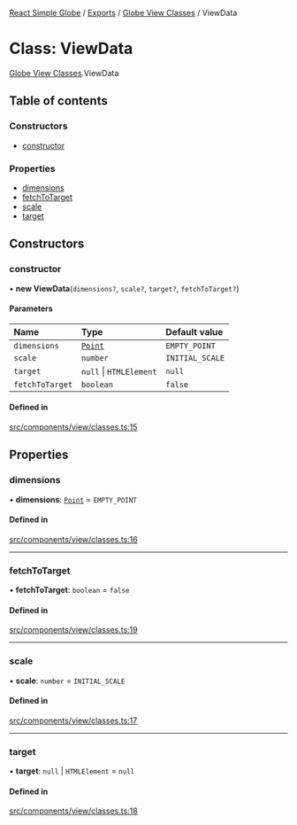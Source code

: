 [React Simple Globe](../README.md) / [Exports](../modules.md) / [Globe View Classes](../modules/Globe_View_Classes.md) / ViewData

# Class: ViewData

[Globe View Classes](../modules/Globe_View_Classes.md).ViewData

## Table of contents

### Constructors

- [constructor](Globe_View_Classes.ViewData.md#constructor)

### Properties

- [dimensions](Globe_View_Classes.ViewData.md#dimensions)
- [fetchToTarget](Globe_View_Classes.ViewData.md#fetchtotarget)
- [scale](Globe_View_Classes.ViewData.md#scale)
- [target](Globe_View_Classes.ViewData.md#target)

## Constructors

### constructor

• **new ViewData**(`dimensions?`, `scale?`, `target?`, `fetchToTarget?`)

#### Parameters

| Name | Type | Default value |
| :------ | :------ | :------ |
| `dimensions` | [`Point`](Globe_Classes.Point.md) | `EMPTY_POINT` |
| `scale` | `number` | `INITIAL_SCALE` |
| `target` | ``null`` \| `HTMLElement` | `null` |
| `fetchToTarget` | `boolean` | `false` |

#### Defined in

[src/components/view/classes.ts:15](https://github.com/Gaushao/d3-react-globe/blob/d269768/src/components/view/classes.ts#L15)

## Properties

### dimensions

• **dimensions**: [`Point`](Globe_Classes.Point.md) = `EMPTY_POINT`

#### Defined in

[src/components/view/classes.ts:16](https://github.com/Gaushao/d3-react-globe/blob/d269768/src/components/view/classes.ts#L16)

___

### fetchToTarget

• **fetchToTarget**: `boolean` = `false`

#### Defined in

[src/components/view/classes.ts:19](https://github.com/Gaushao/d3-react-globe/blob/d269768/src/components/view/classes.ts#L19)

___

### scale

• **scale**: `number` = `INITIAL_SCALE`

#### Defined in

[src/components/view/classes.ts:17](https://github.com/Gaushao/d3-react-globe/blob/d269768/src/components/view/classes.ts#L17)

___

### target

• **target**: ``null`` \| `HTMLElement` = `null`

#### Defined in

[src/components/view/classes.ts:18](https://github.com/Gaushao/d3-react-globe/blob/d269768/src/components/view/classes.ts#L18)
